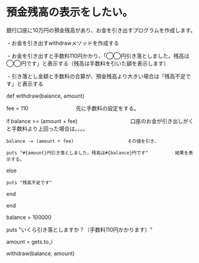 # 預金残高の表示をしたい。

銀行口座に10万円の預金残高があり、お金を引き出すプログラムを作成します。


・お金を引き出すwithdrawメソッドを作成する

・お金を引き出すと手数料110円かかり、「◯◯円引き落としました。残高は◯◯円です」と表示する（残高は手数料を引いた額を表示します）

・引き落とし金額と手数料の合算が、預金残高より大きい場合は「残高不足です」と表示する


def withdraw(balance, amount)

  fee = 110　　　　　　　　　先に手数料の設定をする。

  if balance >= (amount + fee)　　　　　　　　　　口座のお金が引き出しがくと手数料より上回った場合は。。。。

    balance -= (amount + fee)　　　　　　　　　　　　その値を引き、

    puts "#{amount}円引き落としました。残高は#{balance}円です"　　　　　　結果を表示する。

  else

    puts "残高不足です"

  end

end


balance = 100000

puts "いくら引き落としますか？（手数料110円かかります）"

amount = gets.to_i

withdraw(balance, amount)

